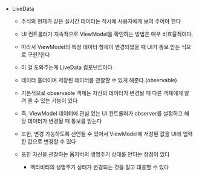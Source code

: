 - LiveData
	- 주식의 현재가 같은 실시간 데이터는 적시에 사용자에게 보여 주어야 한다
	- UI 컨트롤러가 지속적으로 ViewModel을 확인하는 방법은 매우 비효율적이다.
	- 따라서 ViewModel의 특정 데이터 항목이 변경되었을 때 UI가 통보 받는 식으로 구현?한다
	- 이 걸 도와주는게 LiveData 컴포넌트이다
	- 데이터 홀더이며 저장된 데이터를 관찰할 수 있게 해준다.(observable)
	- 기본적으로 observable 객체는 자신의 데이터가 변경될 때 다른 객체에게 알려 줄 수 있는 기능이 있다
	- 즉, ViewModel 데이터에 관심 있는 UI 컨트롤러가 observer를 설정하고 해당 데이터가 변경될 때 통보를 받는다
	- 또한, 변경 가능하도록 선언될 수 있어서 ViewModel에 저장된 값을 UI에 입력한 값으로 변경할 수 있다

	- 또한 자신을 관찰하는 옵저버의 생명주기 상태를 안다는 장점이 있다
		- 액티비티의 생명주기 상태가 변경되는 것을 알고 대응할 수 있다
	
